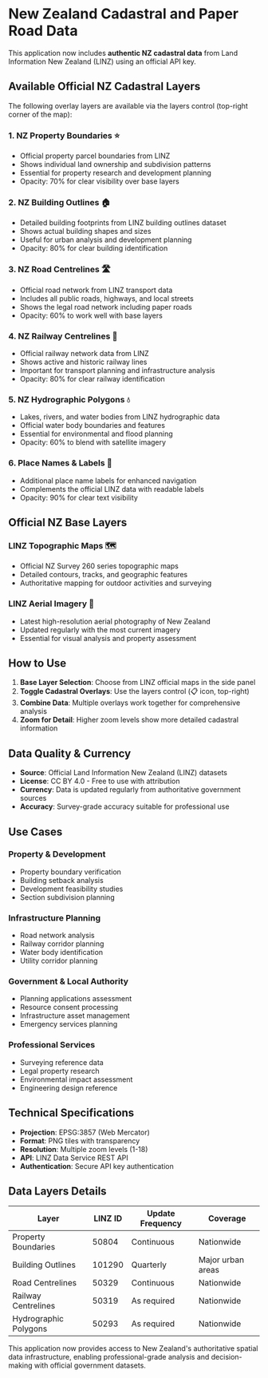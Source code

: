 # New Zealand Cadastral and Paper Road Data

This application now includes **authentic NZ cadastral data** from Land Information New Zealand (LINZ) using an official API key.

## Available Official NZ Cadastral Layers

The following overlay layers are available via the layers control (top-right corner of the map):

### 1. **NZ Property Boundaries** ⭐
- Official property parcel boundaries from LINZ
- Shows individual land ownership and subdivision patterns
- Essential for property research and development planning
- Opacity: 70% for clear visibility over base layers

### 2. **NZ Building Outlines** 🏠
- Detailed building footprints from LINZ building outlines dataset
- Shows actual building shapes and sizes
- Useful for urban analysis and development planning
- Opacity: 80% for clear building identification

### 3. **NZ Road Centrelines** 🛣️
- Official road network from LINZ transport data
- Includes all public roads, highways, and local streets
- Shows the legal road network including paper roads
- Opacity: 60% to work well with base layers

### 4. **NZ Railway Centrelines** 🚂
- Official railway network data from LINZ
- Shows active and historic railway lines
- Important for transport planning and infrastructure analysis
- Opacity: 80% for clear railway identification

### 5. **NZ Hydrographic Polygons** 💧
- Lakes, rivers, and water bodies from LINZ hydrographic data
- Official water body boundaries and features
- Essential for environmental and flood planning
- Opacity: 60% to blend with satellite imagery

### 6. **Place Names & Labels** 📍
- Additional place name labels for enhanced navigation
- Complements the official LINZ data with readable labels
- Opacity: 90% for clear text visibility

## Official NZ Base Layers

### **LINZ Topographic Maps** 🗺️
- Official NZ Survey 260 series topographic maps
- Detailed contours, tracks, and geographic features
- Authoritative mapping for outdoor activities and surveying

### **LINZ Aerial Imagery** 📸
- Latest high-resolution aerial photography of New Zealand
- Updated regularly with the most current imagery
- Essential for visual analysis and property assessment

## How to Use

1. **Base Layer Selection**: Choose from LINZ official maps in the side panel
2. **Toggle Cadastral Overlays**: Use the layers control (📋 icon, top-right)
3. **Combine Data**: Multiple overlays work together for comprehensive analysis
4. **Zoom for Detail**: Higher zoom levels show more detailed cadastral information

## Data Quality & Currency

- **Source**: Official Land Information New Zealand (LINZ) datasets
- **License**: CC BY 4.0 - Free to use with attribution
- **Currency**: Data is updated regularly from authoritative government sources
- **Accuracy**: Survey-grade accuracy suitable for professional use

## Use Cases

### **Property & Development**
- Property boundary verification
- Building setback analysis
- Development feasibility studies
- Section subdivision planning

### **Infrastructure Planning**
- Road network analysis
- Railway corridor planning
- Water body identification
- Utility corridor planning

### **Government & Local Authority**
- Planning applications assessment
- Resource consent processing
- Infrastructure asset management
- Emergency services planning

### **Professional Services**
- Surveying reference data
- Legal property research
- Environmental impact assessment
- Engineering design reference

## Technical Specifications

- **Projection**: EPSG:3857 (Web Mercator)
- **Format**: PNG tiles with transparency
- **Resolution**: Multiple zoom levels (1-18)
- **API**: LINZ Data Service REST API
- **Authentication**: Secure API key authentication

## Data Layers Details

| Layer | LINZ ID | Update Frequency | Coverage |
|-------|---------|------------------|----------|
| Property Boundaries | 50804 | Continuous | Nationwide |
| Building Outlines | 101290 | Quarterly | Major urban areas |
| Road Centrelines | 50329 | Continuous | Nationwide |
| Railway Centrelines | 50319 | As required | Nationwide |
| Hydrographic Polygons | 50293 | As required | Nationwide |

This application now provides access to New Zealand's authoritative spatial data infrastructure, enabling professional-grade analysis and decision-making with official government datasets.
